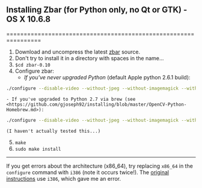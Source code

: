 ## Installing Zbar (for Python only, no Qt or GTK) - OS X 10.6.8
================================================================
1. Download and uncompress the latest [zbar](http://zbar.sourceforge.net/download.html) source.
2. Don't try to install it in a directory with spaces in the name...
3. `$cd zbar-0.10`
4. Configure zbar:
	- *If you've never upgraded Python* (default Apple python 2.6.1 build):
```bash
./configure --disable-video --without-jpeg --without-imagemagick --without-gtk --without-qt --without-java CFLAGS='-arch x86_64 -Os -pipe' PYTHON_CFLAGS='-I/System/Library/Frameworks/Python.framework/Versions/2.6/include/python2.6 -I/System/Library/Frameworks/Python.framework/Versions/2.6/include/python2.6 -fno-strict-aliasing -fno-common -dynamic -DNDEBUG -g -fwrapv -Os -Wall -Wstrict-prototypes -DENABLE_DTRACE -arch x86_64'
```
	- If you've upgraded to Python 2.7 via brew (see <https://github.com/gjoseph92/installing/blob/master/OpenCV-Python-Homebrew.md>):
```bash
./configure --disable-video --without-jpeg --without-imagemagick --without-gtk --without-qt --without-java CFLAGS='-arch x86_64 -Os -pipe' PYTHON_CFLAGS='-I/usr/local/Cellar/python/2.7.4/Frameworks/Python.framework/Versions/2.7/include/python2.7 -I/usr/local/Cellar/python/2.7.4/Frameworks/Python.framework/Versions/2.7/include/python2.7 -fno-strict-aliasing -fno-common -dynamic -DNDEBUG -g -fwrapv -Os -Wall -Wstrict-prototypes -DENABLE_DTRACE -arch x86_64'
```
	(I haven't actually tested this...)
5. `make`
6. `sudo make install`

----------
If you get errors about the architecture (x86_64), try replacing `x86_64` in the `configure` command with `i386` (note it occurs twice!). The [original instructions](http://sourceforge.net/p/zbar/discussion/664595/thread/875f2242) use `i386`, which gave me an error.